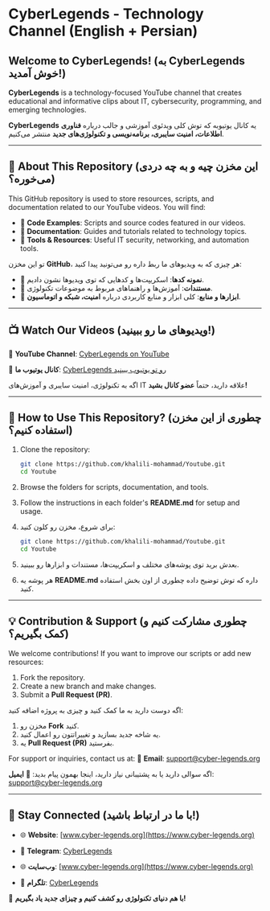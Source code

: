 # CyberLegends - Technology Channel (English + Persian)

## Welcome to CyberLegends! (به **CyberLegends** خوش آمدید!)

**CyberLegends** is a technology-focused YouTube channel that creates educational and informative clips about IT, cybersecurity, programming, and emerging technologies.

**CyberLegends** یه کانال یوتیوبه که توش کلی ویدئوی آموزشی و جالب درباره **فناوری اطلاعات، امنیت سایبری، برنامه‌نویسی و تکنولوژی‌های جدید** منتشر می‌کنیم.

---

## 📌 About This Repository (این مخزن چیه و به چه دردی می‌خوره؟)
This GitHub repository is used to store resources, scripts, and documentation related to our YouTube videos. You will find:
- 📂 **Code Examples**: Scripts and source codes featured in our videos.
- 📄 **Documentation**: Guides and tutorials related to technology topics.
- 🔧 **Tools & Resources**: Useful IT security, networking, and automation tools.

تو این مخزن **GitHub**، هر چیزی که به ویدیوهای ما ربط داره رو می‌تونید پیدا کنید:
- 📂 **نمونه کدها**: اسکریپت‌ها و کدهایی که توی ویدیوها نشون دادیم.
- 📄 **مستندات**: آموزش‌ها و راهنماهای مربوط به موضوعات تکنولوژی.
- 🔧 **ابزارها و منابع**: کلی ابزار و منابع کاربردی درباره **امنیت، شبکه و اتوماسیون**.

---

## 📺 Watch Our Videos (ویدیوهای ما رو ببینید!)
🎥 **YouTube Channel**: [CyberLegends on YouTube](https://youtube.com/c/CyberLegends)

🎥 **کانال یوتیوب ما**: [CyberLegends رو تو یوتیوب ببینید](https://youtube.com/c/CyberLegends)

اگه به تکنولوژی، امنیت سایبری و آموزش‌های IT علاقه دارید، حتماً **عضو کانال بشید!**

---

## 🔧 How to Use This Repository? (چطوری از این مخزن استفاده کنیم؟)
1. Clone the repository:

   ```bash
   git clone https://github.com/khalili-mohammad/Youtube.git
   cd Youtube
   ```

2. Browse the folders for scripts, documentation, and tools.
3. Follow the instructions in each folder's **README.md** for setup and usage.

1. برای شروع، مخزن رو کلون کنید:

   ```bash
   git clone https://github.com/khalili-mohammad/Youtube.git
   cd Youtube
   ```

2. بعدش برید توی پوشه‌های مختلف و اسکریپت‌ها، مستندات و ابزارها رو ببینید.
3. هر پوشه یه **README.md** داره که توش توضیح داده چطوری از اون بخش استفاده کنید.

---

## 💡 Contribution & Support (چطوری مشارکت کنیم و کمک بگیریم؟)
We welcome contributions! If you want to improve our scripts or add new resources:
1. Fork the repository.
2. Create a new branch and make changes.
3. Submit a **Pull Request (PR)**.

اگه دوست دارید به ما کمک کنید و چیزی به پروژه اضافه کنید:
1. مخزن رو **Fork** کنید.
2. یه شاخه جدید بسازید و تغییراتتون رو اعمال کنید.
3. یه **Pull Request (PR)** بفرستید.

For support or inquiries, contact us at:
📧 **Email**: support@cyber-legends.org

اگه سوالی دارید یا به پشتیبانی نیاز دارید، اینجا بهمون پیام بدید:
📧 **ایمیل**: support@cyber-legends.org

---

## 🔗 Stay Connected (با ما در ارتباط باشید!)
- 🌐 **Website**: [www.cyber-legends.org](https://www.cyber-legends.org)
- 💬 **Telegram**: [CyberLegends](https://t.me/@Hack_with_python)

- 🌐 **وب‌سایت**: [www.cyber-legends.org](https://www.cyber-legends.org)
- 💬 **تلگرام**: [CyberLegends](https://t.me/@Hack_with_python)

🚀 **با هم دنیای تکنولوژی رو کشف کنیم و چیزای جدید یاد بگیریم!**
